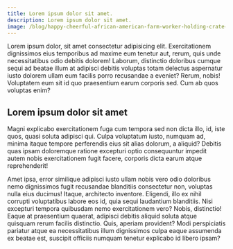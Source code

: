 ```yaml
---
title: Lorem ipsum dolor sit amet.
description: Lorem ipsum dolor sit amet.
image: /blog/happy-cheerful-african-american-farm-worker-holding-crate-full-local-eco-friendly-ripe-leafy-greens-from-sustainable-crop-harvest-entrepreneurial-bio-permaculture-greenhouse-farm.jpg
---
```

Lorem ipsum dolor, sit amet consectetur adipisicing elit. Exercitationem dignissimos eius temporibus ad maxime eum tenetur aut, rerum, quis unde necessitatibus odio debitis dolorem! Laborum, distinctio doloribus cumque sequi ad beatae illum at adipisci debitis voluptas totam delectus aspernatur iusto dolorem ullam eum facilis porro recusandae a eveniet? Rerum, nobis! Voluptatem eum sit id quo praesentium earum corporis sed. Cum ab quos voluptas enim? 

## Lorem ipsum dolor sit amet

Magni explicabo exercitationem fuga cum tempora sed non dicta illo, id, iste quos, quasi soluta adipisci qui. Culpa voluptatum iusto, numquam ad, minima itaque tempore perferendis eius sit alias dolorum, a aliquid? Debitis quas ipsam doloremque ratione excepturi optio consequuntur impedit autem nobis exercitationem fugit facere, corporis dicta earum atque reprehenderit! 

Amet ipsa, error similique adipisci iusto ullam nobis vero odio doloribus nemo dignissimos fugit recusandae blanditiis consectetur non, voluptas nulla eius ducimus! Itaque, architecto inventore. Eligendi, illo ex nihil corrupti voluptatibus labore eos id, quia sequi laudantium blanditiis. Nisi excepturi tempora quibusdam nemo exercitationem vero? Nobis, distinctio! Eaque at praesentium quaerat, adipisci debitis aliquid soluta atque quisquam rerum facilis distinctio. Quis, aperiam provident? Modi perspiciatis pariatur atque ea necessitatibus illum dignissimos culpa eaque assumenda ex beatae est, suscipit officiis numquam tenetur explicabo id libero ipsam?
